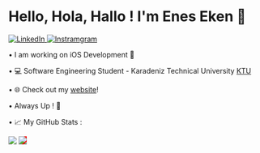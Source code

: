 <h1>Hello, Hola, Hallo ! I'm Enes Eken 👋</h1>
<p>
  <a href="https://www.linkedin.com/in/enes-eken-68404b287/" target="_blank">
    <img alt="LinkedIn" src="https://img.shields.io/badge/LinkedIn-Connect-blue?style=flat-square&logo=linkedin">
  </a>
  <a href="https://instagram.com/eneseken0" target="_blank">
    <img alt="Instramgram" src="https://img.shields.io/badge/Instagram-Follow-blue?style=flat-square&logo=instagram">
  </a>
</p>
<p>• I am working on iOS Development  </p>
<p>• 💻 Software Engineering Student - Karadeniz Technical University <a href="https://www.ktu.edu.tr/">KTU</a></p>
<p>• 🌐 Check out my <a href="https://eneseken95.github.io/enesekencom/">website</a>!</p>
<p>• Always Up ! 🚀</p>
<p>• 📈 My GitHub Stats :</p>
<div>
  <img src="https://github-readme-stats.vercel.app/api?username=eneseken95&show_icons=true&hide_border=true&&count_private=true&theme=radical&border_radius=1em" /> 
  <img style="background-color:red;" style="float: end;" src="https://github-readme-stats.vercel.app/api/top-langs/?username=eneseken95&show_icons=true&hide_border=true&layout=compact&&count_private=true&theme=radical&langs_count=8&border_radius=1em%22/%3E" />
</div>
